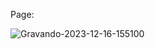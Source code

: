 Page: 



![Gravando-2023-12-16-155100](https://github.com/LuisSilvaS/luissilva_docqt.io/assets/86327693/ebda1bea-d004-4381-a6d5-3fce6d224169)
